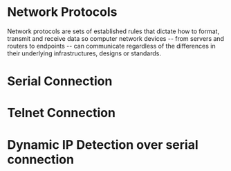 # Network Protocols
Network protocols are sets of established rules that dictate how to format, transmit and receive data so computer network devices -- from servers and routers to endpoints -- can communicate regardless of the differences in their underlying infrastructures, designs or standards.

# Serial Connection
# Telnet Connection
# Dynamic IP Detection over serial connection
